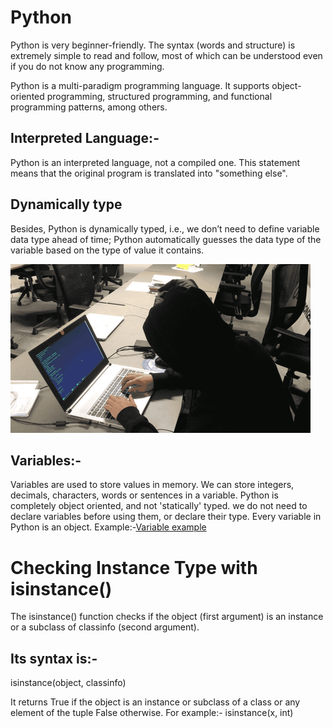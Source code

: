 # Python
Python is very beginner-friendly. The syntax (words and structure) is extremely simple to read and follow, most of which can be understood even if you do not know any programming.

Python is a multi-paradigm programming language. It supports object-oriented programming, structured programming, and functional programming patterns, among others.

## Interpreted Language:-
Python is an interpreted language, not a compiled one. This statement means that the original program is translated into "something else".

## Dynamically type
Besides, Python is dynamically typed, i.e., we don’t need to define variable data type ahead of time; Python automatically guesses the data type of the variable based on the type of value it contains.

![alt text](https://github.com/Repidex/Python/blob/main/Exercise/giphy%20(1).gif)

## Variables:-
Variables are used to store values in memory. We can store integers, decimals, characters, words or sentences in a variable. 
Python is completely object oriented, and not 'statically' typed. we do not need to declare variables before using them, or declare their type. Every variable in Python is an object.
Example:-[Variable example](https://github.com/Repidex/Python/blob/main/Exercise/Variables.py)

# Checking Instance Type with isinstance()
The isinstance() function checks if the object (first argument) is an instance or a subclass of classinfo (second argument).

## Its syntax is:-
isinstance(object, classinfo)

It returns True if the object is an instance or subclass of a class or any element of the tuple False otherwise.
For example:- isinstance(x, int)
